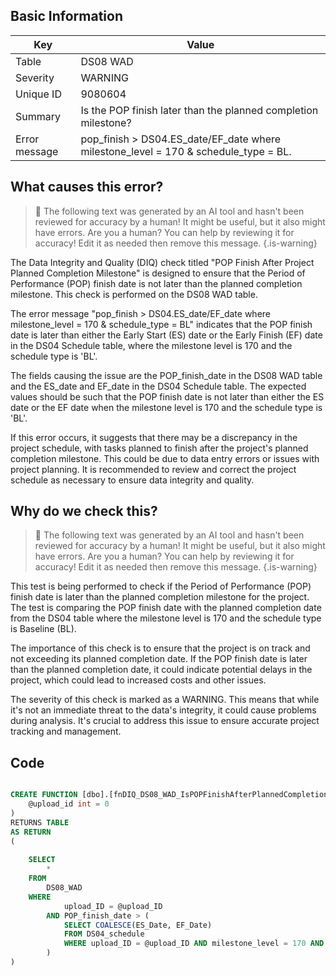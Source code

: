 ## Basic Information
| Key         | Value          |
|-------------|----------------|
| Table       | DS08 WAD |
| Severity    | WARNING |
| Unique ID   | 9080604   |
| Summary     | Is the POP finish later than the planned completion milestone? |
| Error message | pop_finish > DS04.ES_date/EF_date where milestone_level = 170 & schedule_type = BL. |

## What causes this error?

> :robot: The following text was generated by an AI tool and hasn't been reviewed for accuracy by a human! It might be useful, but it also might have errors. Are you a human? You can help by reviewing it for accuracy! Edit it as needed then remove this message.
{.is-warning}

The Data Integrity and Quality (DIQ) check titled "POP Finish After Project Planned Completion Milestone" is designed to ensure that the Period of Performance (POP) finish date is not later than the planned completion milestone. This check is performed on the DS08 WAD table.

The error message "pop_finish > DS04.ES_date/EF_date where milestone_level = 170 & schedule_type = BL" indicates that the POP finish date is later than either the Early Start (ES) date or the Early Finish (EF) date in the DS04 Schedule table, where the milestone level is 170 and the schedule type is 'BL'. 

The fields causing the issue are the POP_finish_date in the DS08 WAD table and the ES_date and EF_date in the DS04 Schedule table. The expected values should be such that the POP finish date is not later than either the ES date or the EF date when the milestone level is 170 and the schedule type is 'BL'. 

If this error occurs, it suggests that there may be a discrepancy in the project schedule, with tasks planned to finish after the project's planned completion milestone. This could be due to data entry errors or issues with project planning. It is recommended to review and correct the project schedule as necessary to ensure data integrity and quality.
## Why do we check this?

> :robot: The following text was generated by an AI tool and hasn't been reviewed for accuracy by a human! It might be useful, but it also might have errors. Are you a human? You can help by reviewing it for accuracy! Edit it as needed then remove this message.
{.is-warning}

This test is being performed to check if the Period of Performance (POP) finish date is later than the planned completion milestone for the project. The test is comparing the POP finish date with the planned completion date from the DS04 table where the milestone level is 170 and the schedule type is Baseline (BL). 

The importance of this check is to ensure that the project is on track and not exceeding its planned completion date. If the POP finish date is later than the planned completion date, it could indicate potential delays in the project, which could lead to increased costs and other issues. 

The severity of this check is marked as a WARNING. This means that while it's not an immediate threat to the data's integrity, it could cause problems during analysis. It's crucial to address this issue to ensure accurate project tracking and management.
## Code

```sql

CREATE FUNCTION [dbo].[fnDIQ_DS08_WAD_IsPOPFinishAfterPlannedCompletionBL] (
	@upload_id int = 0
)
RETURNS TABLE
AS RETURN
(
	
	SELECT 
		*
	FROM
		DS08_WAD
	WHERE
			upload_ID = @upload_ID  
		AND POP_finish_date > (
			SELECT COALESCE(ES_Date, EF_Date)
			FROM DS04_schedule
			WHERE upload_ID = @upload_ID AND milestone_level = 170 AND schedule_type = 'BL'
		)
)
```
